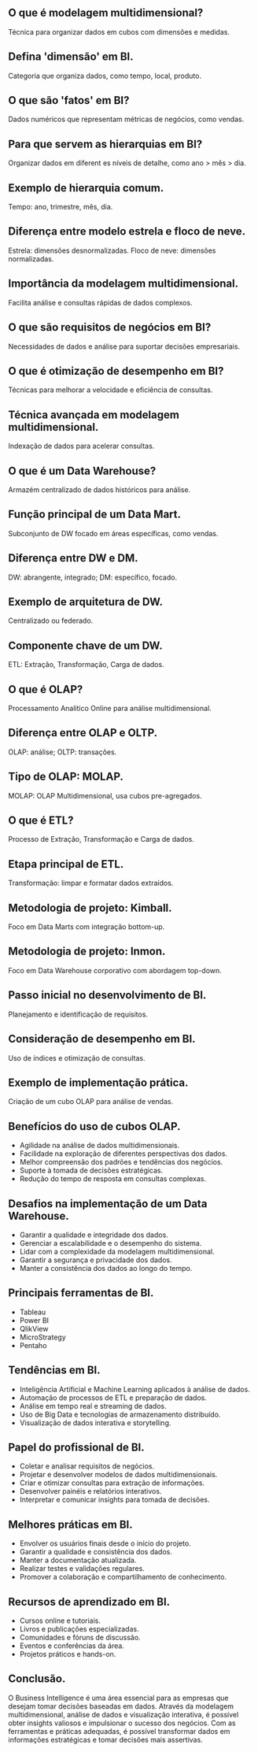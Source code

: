 ## O que é modelagem multidimensional?
Técnica para organizar dados em cubos com dimensões e medidas.

## Defina 'dimensão' em BI.
Categoria que organiza dados, como tempo, local, produto.

## O que são 'fatos' em BI?
Dados numéricos que representam métricas de negócios, como vendas.

## Para que servem as hierarquias em BI?
Organizar dados em diferent es níveis de detalhe, como ano > mês > dia.

## Exemplo de hierarquia comum.
Tempo: ano, trimestre, mês, dia.

## Diferença entre modelo estrela e floco de neve.
Estrela: dimensões desnormalizadas. Floco de neve: dimensões normalizadas.

## Importância da modelagem multidimensional.
Facilita análise e consultas rápidas de dados complexos.

## O que são requisitos de negócios em BI?
Necessidades de dados e análise para suportar decisões empresariais.

## O que é otimização de desempenho em BI?
Técnicas para melhorar a velocidade e eficiência de consultas.

## Técnica avançada em modelagem multidimensional.
Indexação de dados para acelerar consultas.

## O que é um Data Warehouse?
Armazém centralizado de dados históricos para análise.

## Função principal de um Data Mart.
Subconjunto de DW focado em áreas específicas, como vendas.

## Diferença entre DW e DM.
DW: abrangente, integrado; DM: específico, focado.

## Exemplo de arquitetura de DW.
Centralizado ou federado.

## Componente chave de um DW.
ETL: Extração, Transformação, Carga de dados.

## O que é OLAP?
Processamento Analítico Online para análise multidimensional.

## Diferença entre OLAP e OLTP.
OLAP: análise; OLTP: transações.

## Tipo de OLAP: MOLAP.
MOLAP: OLAP Multidimensional, usa cubos pre-agregados.

## O que é ETL?
Processo de Extração, Transformação e Carga de dados.

## Etapa principal de ETL.
Transformação: limpar e formatar dados extraídos.

## Metodologia de projeto: Kimball.
Foco em Data Marts com integração bottom-up.

## Metodologia de projeto: Inmon.
Foco em Data Warehouse corporativo com abordagem top-down.

## Passo inicial no desenvolvimento de BI.
Planejamento e identificação de requisitos.

## Consideração de desempenho em BI.
Uso de índices e otimização de consultas.

## Exemplo de implementação prática.
Criação de um cubo OLAP para análise de vendas.

## Benefícios do uso de cubos OLAP.
- Agilidade na análise de dados multidimensionais.
- Facilidade na exploração de diferentes perspectivas dos dados.
- Melhor compreensão dos padrões e tendências dos negócios.
- Suporte à tomada de decisões estratégicas.
- Redução do tempo de resposta em consultas complexas.

## Desafios na implementação de um Data Warehouse.
- Garantir a qualidade e integridade dos dados.
- Gerenciar a escalabilidade e o desempenho do sistema.
- Lidar com a complexidade da modelagem multidimensional.
- Garantir a segurança e privacidade dos dados.
- Manter a consistência dos dados ao longo do tempo.

## Principais ferramentas de BI.
- Tableau
- Power BI
- QlikView
- MicroStrategy
- Pentaho

## Tendências em BI.
- Inteligência Artificial e Machine Learning aplicados à análise de dados.
- Automação de processos de ETL e preparação de dados.
- Análise em tempo real e streaming de dados.
- Uso de Big Data e tecnologias de armazenamento distribuído.
- Visualização de dados interativa e storytelling.

## Papel do profissional de BI.
- Coletar e analisar requisitos de negócios.
- Projetar e desenvolver modelos de dados multidimensionais.
- Criar e otimizar consultas para extração de informações.
- Desenvolver painéis e relatórios interativos.
- Interpretar e comunicar insights para tomada de decisões.

## Melhores práticas em BI.
- Envolver os usuários finais desde o início do projeto.
- Garantir a qualidade e consistência dos dados.
- Manter a documentação atualizada.
- Realizar testes e validações regulares.
- Promover a colaboração e compartilhamento de conhecimento.

## Recursos de aprendizado em BI.
- Cursos online e tutoriais.
- Livros e publicações especializadas.
- Comunidades e fóruns de discussão.
- Eventos e conferências da área.
- Projetos práticos e hands-on.

## Conclusão.
O Business Intelligence é uma área essencial para as empresas que desejam tomar decisões baseadas em dados. Através da modelagem multidimensional, análise de dados e visualização interativa, é possível obter insights valiosos e impulsionar o sucesso dos negócios. Com as ferramentas e práticas adequadas, é possível transformar dados em informações estratégicas e tomar decisões mais assertivas.
